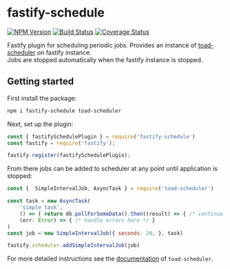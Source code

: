 # fastify-schedule

[![NPM Version][npm-image]][npm-url]
[![Build Status](https://github.com/fastify/fastify-schedule/workflows/ci/badge.svg)](https://github.com/fastify/fastify-schedule/actions)
[![Coverage Status](https://coveralls.io/repos/fastify/fastify-schedule/badge.svg?branch=main)](https://coveralls.io/r/fastify/fastify-schedule?branch=main)

Fastify plugin for scheduling periodic jobs. Provides an instance of [toad-scheduler](https://github.com/kibertoad/toad-scheduler) on fastify instance.  
Jobs are stopped automatically when the fastify instance is stopped.

## Getting started

First install the package:

```bash
npm i fastify-schedule toad-scheduler
```

Next, set up the plugin:

```js
const { fastifySchedulePlugin } = require('fastify-schedule')
const fastify = require('fastify');

fastify.register(fastifySchedulePlugin);
```

From there jobs can be added to scheduler at any point until application is stopped:

```js
const {  SimpleIntervalJob, AsyncTask } = require('toad-scheduler')

const task = new AsyncTask(
    'simple task',
    () => { return db.pollForSomeData().then((result) => { /* continue the promise chain */ }) },
    (err: Error) => { /* handle errors here */ }
)
const job = new SimpleIntervalJob({ seconds: 20, }, task)

fastify.scheduler.addSimpleIntervalJob(job)
```

For more detailed instructions see the [documentation](https://github.com/kibertoad/toad-scheduler) of `toad-scheduler`.

[npm-image]: https://img.shields.io/npm/v/fastify-schedule.svg
[npm-url]: https://npmjs.org/package/fastify-schedule
